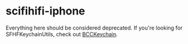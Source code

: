 scifihifi-iphone
================

Everything here should be considered deprecated. If you're looking for SFHFKeychainUtils, check out [BCCKeychain](https://github.com/brooklyncomputerclub/BCCKeychain).
